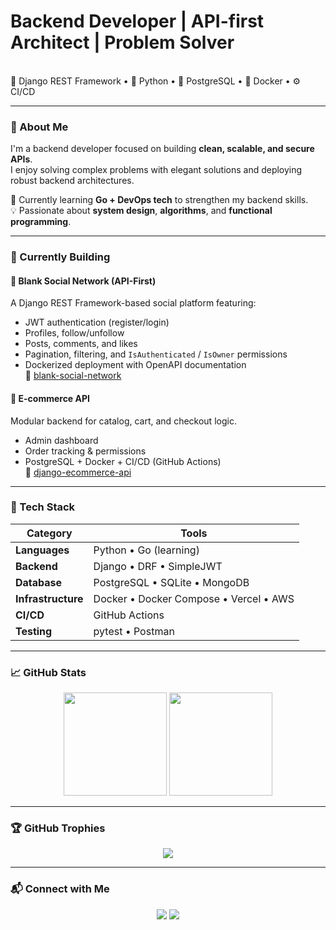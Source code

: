 
  <h1>Backend Developer | API-first Architect | Problem Solver</h1><br>
  🧱 Django REST Framework • 🐍 Python • 🐘 PostgreSQL • 🐳 Docker • ⚙️ CI/CD
</p>

---

### 🚀 About Me
I'm a backend developer focused on building **clean, scalable, and secure APIs**.  
I enjoy solving complex problems with elegant solutions and deploying robust backend architectures.

🌱 Currently learning **Go + DevOps tech** to strengthen my backend skills.  
💡 Passionate about **system design**, **algorithms**, and **functional programming**.  

---

### 🧠 Currently Building
#### 🧩 Blank Social Network (API-First)
A Django REST Framework-based social platform featuring:
- JWT authentication (register/login)
- Profiles, follow/unfollow
- Posts, comments, and likes
- Pagination, filtering, and `IsAuthenticated` / `IsOwner` permissions  
- Dockerized deployment with OpenAPI documentation  
🔗 [blank-social-network](https://github.com/angelchiav/blank-social-network)

#### 🛒 E-commerce API
Modular backend for catalog, cart, and checkout logic.  
- Admin dashboard  
- Order tracking & permissions  
- PostgreSQL + Docker + CI/CD (GitHub Actions)  
🔗 [django-ecommerce-api](https://github.com/angelchiav/django-ecommerce-api)

---

### 🧰 Tech Stack

| Category | Tools |
|-----------|--------|
| **Languages** | Python • Go (learning) |
| **Backend** | Django • DRF  • SimpleJWT |
| **Database** | PostgreSQL • SQLite • MongoDB |
| **Infrastructure** | Docker • Docker Compose • Vercel • AWS |
| **CI/CD** | GitHub Actions |
| **Testing** | pytest • Postman |

---

### 📈 GitHub Stats  

<p align="center">
  <img src="https://github-readme-stats.vercel.app/api?username=angelchiav&show_icons=true&theme=radical" height="165">
  <img src="https://github-readme-stats.vercel.app/api/top-langs/?username=angelchiav&layout=compact&theme=radical" height="165">
</p>

---

### 🏆 GitHub Trophies  

<p align="center">
  <img src="https://github-profile-trophy.vercel.app/?username=angelchiav&theme=onedark&no-frame=true&row=1&column=6" />
</p>

---

### 📬 Connect with Me  

<p align="center">
  <a href="mailto:achiavicuna@gmail.com"><img src="https://img.shields.io/badge/Email-achiavicuna%40gmail.com-red?style=flat-square&logo=gmail"></a>
  <a href="https://github.com/angelchiav"><img src="https://img.shields.io/badge/GitHub-angelchiav-181717?style=flat-square&logo=github"></a>
</p>
